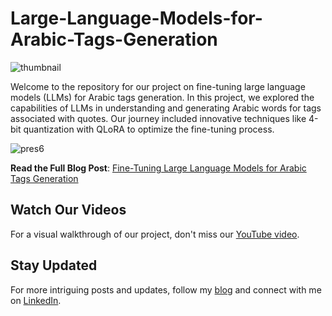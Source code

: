 # Large-Language-Models-for-Arabic-Tags-Generation

![thumbnail](https://github.com/BoulahiaAhmed/Large-Language-Models-for-Arabic-Tags-Generation/assets/45523231/bc616ec0-d86d-4d29-88f1-02fb7076274d)




Welcome to the repository for our project on fine-tuning large language models (LLMs) for Arabic tags generation. 
In this project, we explored the capabilities of LLMs in understanding and generating Arabic words for tags associated with quotes. Our journey included innovative techniques like 4-bit quantization with QLoRA to optimize the fine-tuning process. 




![pres6](https://github.com/BoulahiaAhmed/Large-Language-Models-for-Arabic-Tags-Generation/assets/45523231/bcf56861-4bc6-4a72-9fe3-b7ae11620595)

**Read the Full Blog Post**: [Fine-Tuning Large Language Models for Arabic Tags Generation](https://lncwithahmed.blogspot.com/2023/09/fine-tuning-large-language-models-for.html)


## Watch Our Videos

For a visual walkthrough of our project, don't miss our [YouTube video](https://www.youtube.com/@latenightcoding).

## Stay Updated

For more intriguing posts and updates, follow my [blog](https://lncwithahmed.blogspot.com) and connect with me on [LinkedIn](https://www.linkedin.com/in/ahmed-boulahia/). 

